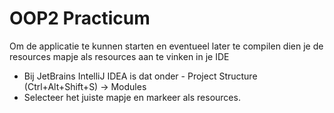 # OOP2 Practicum
Om de applicatie te kunnen starten en eventueel later te compilen dien je de resources mapje als resources aan te vinken in je IDE
- Bij JetBrains IntelliJ IDEA is dat onder - Project Structure (Ctrl+Alt+Shift+S) -> Modules
- Selecteer het juiste mapje en markeer als resources.
